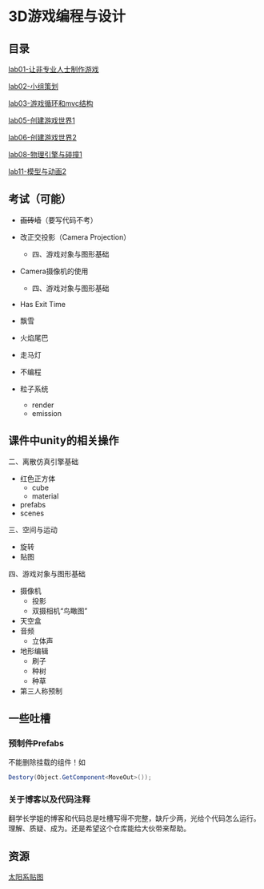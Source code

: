 # 3D游戏编程与设计

## 目录

[lab01-让非专业人士制作游戏](w01-introduction)

[lab02-小组策划](w02-nature-of-game)

[lab03-游戏循环和mvc结构](w03-discrete-simulation-basic)

[lab05-创建游戏世界1](w05-building-game-world/PriestsAndDevils)

[lab06-创建游戏世界2](w06-building-game-world/PriestsAndDevils-ActionSeparate)

[lab08-物理引擎与碰撞1](w08-physics-and-collisions/HitUFO)

[lab11-模型与动画2](w11-models-and-animations)

## 考试（可能）

- ~~画砖墙~~（要写代码不考）
- 改正交投影（Camera Projection）
  - 四、游戏对象与图形基础

- Camera摄像机的使用
  - 四、游戏对象与图形基础

- Has Exit Time
- 飘雪
- 火焰尾巴
- 走马灯
- 不编程
- 粒子系统
  - render
  - emission

## 课件中unity的相关操作

二、离散仿真引擎基础

- 红色正方体
  - cube
  - material
- prefabs
- scenes

三、空间与运动

- 旋转
- 贴图

四、游戏对象与图形基础

- 摄像机
  - 投影
  - 双摄相机“鸟瞰图”
- 天空盒
- 音频
  - 立体声
- 地形编辑
  - 刷子
  - 种树
  - 种草
- 第三人称预制


## 一些吐槽

### 预制件Prefabs

不能删除挂载的组件！如

```csharp
Destory(Object.GetComponent<MoveOut>());
```

### 关于博客以及代码注释

翻学长学姐的博客和代码总是吐槽写得不完整，缺斤少两，光给个代码怎么运行。理解、质疑、成为。还是希望这个仓库能给大伙带来帮助。

## 资源

[太阳系贴图](https://www.solarsystemscope.com/textures/)
